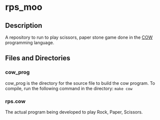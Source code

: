 # rps_moo

## Description

A repository to run to play scissors, paper stone game done in the [COW](https://bigzaphod.github.io/COW/) programming language.

## Files and Directories

### cow_prog

cow_prog is the directory for the source file to build the cow program. To compile, run the following command in the directory: `make cow`

### rps.cow

The actual program being developed to play Rock, Paper, Scissors.
